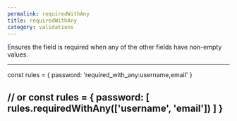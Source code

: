 ```yaml
---
permalink: requiredWithAny
title: requiredWithAny
category: validations
---
```


Ensures the field is required when any of the other fields have non-empty values.
 
----
const rules = {
  password: 'required_with_any:username,email'
}
 
// or
const rules = {
  password: [
    rules.requiredWithAny(['username', 'email'])
  ]
}
----
